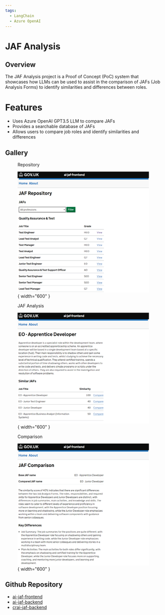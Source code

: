 ```yaml
---
tags:
  - LangChain
  - Azure OpenAI
---
```


# JAF Analysis

## Overview
The JAF Analysis project is a Proof of Concept (PoC) system that showcases how LLMs can be used to assist in the comparison of JAFs (Job Analysis Forms) to identify similarities and differences between roles.

# Features
- Uses Azure OpenAI GPT3.5 LLM to compare JAFs
- Provides a searchable database of JAFs
- Allows users to compare job roles and identify similarities and differences

## Gallery

<figure markdown="span">

  <figcaption>Repository</figcaption>

  ![image](../images/projects/jaf-analysis/jaf-repository.png){ width="600" }

</figure>

<figure markdown="span">

  <figcaption>JAF Analysis</figcaption>

  ![image](../images/projects/jaf-analysis/analysed-jaf.png){ width="600" }

</figure>

<figure markdown="span">

  <figcaption>Comparison</figcaption>

  ![image](../images/projects/jaf-analysis/jaf-comparison.png){ width="600" }

</figure>

## Github Repository
- [ai-jaf-frontend](https://github.com/DEFRA/ai-jaf-frontend)
- [ai-jaf-backend](https://github.com/DEFRA/ai-jaf-backend)
- [crai-jaf-backend](https://github.com/DEFRA/crai-jaf-backend)
